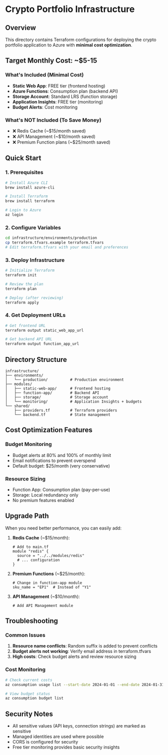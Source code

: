 # Crypto Portfolio Infrastructure

## Overview
This directory contains Terraform configurations for deploying the crypto portfolio application to Azure with **minimal cost optimization**.

## Target Monthly Cost: ~$5-15

### What's Included (Minimal Cost)
- **Static Web App**: FREE tier (frontend hosting)
- **Azure Functions**: Consumption plan (backend API)
- **Storage Account**: Standard LRS (function storage)
- **Application Insights**: FREE tier (monitoring)
- **Budget Alerts**: Cost monitoring

### What's NOT Included (To Save Money)
- ❌ Redis Cache (~$15/month saved)
- ❌ API Management (~$10/month saved)
- ❌ Premium Function plans (~$25/month saved)

## Quick Start

### 1. Prerequisites
```bash
# Install Azure CLI
brew install azure-cli

# Install Terraform
brew install terraform

# Login to Azure
az login
```

### 2. Configure Variables
```bash
cd infrastructure/environments/production
cp terraform.tfvars.example terraform.tfvars
# Edit terraform.tfvars with your email and preferences
```

### 3. Deploy Infrastructure
```bash
# Initialize Terraform
terraform init

# Review the plan
terraform plan

# Deploy (after reviewing)
terraform apply
```

### 4. Get Deployment URLs
```bash
# Get frontend URL
terraform output static_web_app_url

# Get backend API URL  
terraform output function_app_url
```

## Directory Structure
```
infrastructure/
├── environments/
│   └── production/          # Production environment
├── modules/
│   ├── static-web-app/      # Frontend hosting
│   ├── function-app/        # Backend API
│   ├── storage/             # Storage account
│   └── monitoring/          # Application Insights + budgets
└── shared/
    ├── providers.tf         # Terraform providers
    └── backend.tf           # State management
```

## Cost Optimization Features

### Budget Monitoring
- Budget alerts at 80% and 100% of monthly limit
- Email notifications to prevent overspend
- Default budget: $25/month (very conservative)

### Resource Sizing
- Function App: Consumption plan (pay-per-use)
- Storage: Local redundancy only
- No premium features enabled

## Upgrade Path
When you need better performance, you can easily add:

1. **Redis Cache** (~$15/month):
   ```hcl
   # Add to main.tf
   module "redis" {
     source = "../../modules/redis"
     # ... configuration
   }
   ```

2. **Premium Functions** (~$25/month):
   ```hcl
   # Change in function-app module
   sku_name = "EP1"  # Instead of "Y1"
   ```

3. **API Management** (~$10/month):
   ```hcl
   # Add API Management module
   ```

## Troubleshooting

### Common Issues
1. **Resource name conflicts**: Random suffix is added to prevent conflicts
2. **Budget alerts not working**: Verify email address in terraform.tfvars
3. **High costs**: Check budget alerts and review resource sizing

### Cost Monitoring
```bash
# Check current costs
az consumption usage list --start-date 2024-01-01 --end-date 2024-01-31

# View budget status
az consumption budget list
```

## Security Notes
- All sensitive values (API keys, connection strings) are marked as sensitive
- Managed identities are used where possible
- CORS is configured for security
- Free tier monitoring provides basic security insights